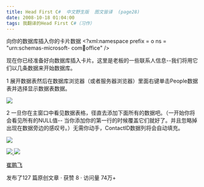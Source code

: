 ```yaml
---
title: Head First C#  中文野生版  图文皆译  (page28)
date: 2008-10-18 01:04:00
tags: 我翻译的Head First C#（习作）
---
```

向你的数据库插入你的卡片数据  <?xml:namespace prefix = o ns = "urn:schemas-microsoft-
com:office:office" />

现在你已经准备好向数据库插入卡片。这里是老板的一些联系人信息--我们将用它们以几条数据来开始数据库。

1  展开数据表然后在数据库浏览器（或者服务器浏览器）里面右键单击People数据表并选择显示数据表数据。

![](https://p-blog.csdn.net/images/p_blog_csdn_net/cuipengfei1/EntryImages/20081018/%E6%88%AA%E5%9B%BE06.jpg)

2  一旦你在主窗口中看见数据表格，径直去添加下面所有的数据吧。（一开始你将会看见所有的NULL值--
当你添加你的第一行的时候覆盖它们就好了。并且忽略掉出现在数据旁边的感叹号。）无需你动手，ContactID数据列将会自动填充。

![](https://p-blog.csdn.net/images/p_blog_csdn_net/cuipengfei1/EntryImages/20081018/%E6%88%AA%E5%9B%BE07.jpg)



[ ![](https://profile.csdnimg.cn/5/2/5/3_cuipengfei1)
![](https://g.csdnimg.cn/static/user-reg-year/1x/11.png)
](https://blog.csdn.net/cuipengfei1)

[ 崔鹏飞 ](https://blog.csdn.net/cuipengfei1)

发布了127 篇原创文章  ·  获赞 8  ·  访问量 74万+

